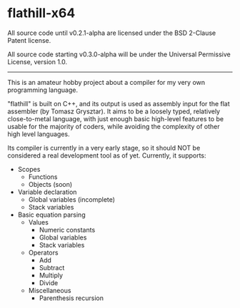 # flathill-x64

All source code until v0.2.1-alpha are licensed under the BSD 2-Clause Patent license.

All source code starting v0.3.0-alpha will be under the Universal Permissive License, version 1.0.

---

This is an amateur hobby project about a compiler for my very own programming language.

"flathill" is built on C++, and its output is used as assembly input for the flat assembler (by Tomasz Grysztar). It aims to be a loosely typed, relatively close-to-metal language, with just enough basic high-level features to be usable for the majority of coders, while avoiding the complexity of other high level languages.

Its compiler is currently in a very early stage, so it should NOT be considered a real development tool as of yet. Currently, it supports:

- Scopes
	- Functions
	- Objects (soon)
- Variable declaration
	- Global variables (incomplete)
	- Stack variables
- Basic equation parsing
	- Values
		- Numeric constants
		- Global variables
		- Stack variables
	- Operators
		- Add
		- Subtract
		- Multiply
		- Divide
	- Miscellaneous
		- Parenthesis recursion
